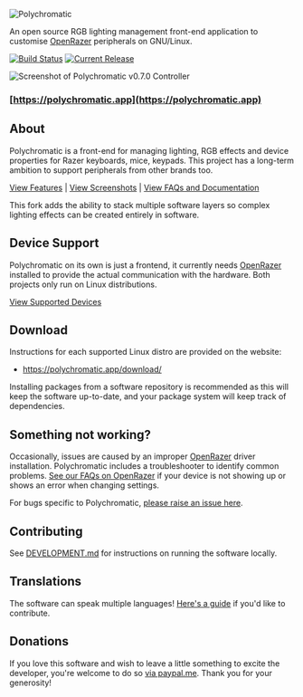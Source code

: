 ![Polychromatic](.github/logo.svg)

An open source RGB lighting management front-end application to customise
[OpenRazer] peripherals on GNU/Linux.

[![Build Status](https://github.com/polychromatic/polychromatic/actions/workflows/main.yml/badge.svg?branch=master&event=push)](https://github.com/polychromatic/polychromatic/actions?query=branch%3Amaster+event%3Apush)
[![Current Release](https://img.shields.io/github/release/polychromatic/polychromatic.svg)](https://github.com/polychromatic/polychromatic/releases)

![Screenshot of Polychromatic v0.7.0 Controller](.github/controller@2x.webp)

### [https://polychromatic.app](https://polychromatic.app)


## About

Polychromatic is a front-end for managing lighting, RGB effects and device properties
for Razer keyboards, mice, keypads. This project has a long-term
ambition to support peripherals from other brands too.

<!--
The software aims to make it easy to create and co-ordinate lighting effects
that work across all compatible hardware, even if you switch to another brand
also supported by Polychromatic.

Presets and triggers enables you to switch your lighting on-the-fly
to match the application or game that's currently playing.
-->

[View Features](https://polychromatic.app/features/) |
[View Screenshots](https://polychromatic.app/screenshots/) |
[View FAQs and Documentation](https://docs.polychromatic.app/)

This fork adds the ability to stack multiple software layers so complex lighting effects can be created entirely in software.


## Device Support

Polychromatic on its own is just a frontend, it currently needs [OpenRazer]
installed to provide the actual communication with the hardware. Both projects only
run on Linux distributions.

[View Supported Devices](https://polychromatic.app/devices/)


## Download

Instructions for each supported Linux distro are provided on the website:

* <https://polychromatic.app/download/>

Installing packages from a software repository is recommended as this will keep
the software up-to-date, and your package system will keep track of dependencies.


## Something not working?

Occasionally, issues are caused by an improper [OpenRazer] driver installation.
Polychromatic includes a troubleshooter to identify common problems.
[See our FAQs on OpenRazer](https://docs.polychromatic.app/openrazer/#my-device-is-showing-up-as-unrecognised)
if your device is not showing up or shows an error when changing settings.

For bugs specific to Polychromatic, [please raise an issue here](https://github.com/polychromatic/polychromatic/issues/).


## Contributing

See [DEVELOPMENT.md](DEVELOPMENT.md) for instructions on running
the software locally.


## Translations

The software can speak multiple languages!
[Here's a guide](https://docs.polychromatic.app/translations/) if you'd like to contribute.


## Donations

If you love this software and wish to leave a little something to excite the
developer, you're welcome to do so [via paypal.me](https://www.paypal.me/LukeHorwell).
Thank you for your generosity!

[OpenRazer]: https://openrazer.github.io
